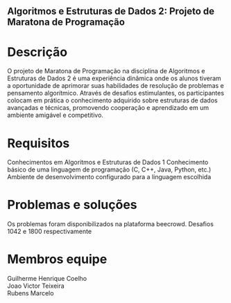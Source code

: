 ## Algoritmos e Estruturas de Dados 2: Projeto de Maratona de Programação

# Descrição
O projeto de Maratona de Programação na disciplina de Algoritmos e Estruturas de Dados 2 é uma experiência dinâmica onde os alunos tiveram a oportunidade de aprimorar suas habilidades de resolução de problemas e pensamento algorítmico. Através de desafios estimulantes, os participantes colocam em prática o conhecimento adquirido sobre estruturas de dados avançadas e técnicas, promovendo cooperação e aprendizado em um ambiente amigável e competitivo.

# Requisitos
Conhecimentos em Algoritmos e Estruturas de Dados 1
Conhecimento básico de uma linguagem de programação (C, C++, Java, Python, etc.)
Ambiente de desenvolvimento configurado para a linguagem escolhida

# Problemas e soluções
Os problemas foram disponibilizados na plataforma beecrowd. Desafios 1042 e 1800 respectivamente

# Membros equipe
Guilherme Henrique Coelho <br>
Joao Victor Teixeira <br>
Rubens Marcelo
